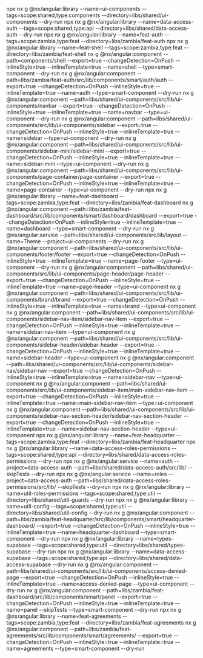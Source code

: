 npx nx g @nx/angular:library --name=ui-components --tags=scope:shared,type:components --directory=libs/shared/ui-components --dry-run
npx nx g @nx/angular:library --name=data-access-auth --tags=scope:shared,type:api --directory=libs/shared/data-access-auth --dry-run
npx nx g @nx/angular:library --name=feat-auth --tags=scope:zambia,type:feat --directory=libs/zambia/feat-auth
npx nx g @nx/angular:library --name=feat-shell --tags=scope:zambia,type:feat --directory=libs/zambia/feat-shell
nx g @nx/angular:component --path=components/shell --export=true --changeDetection=OnPush --inlineStyle=true --inlineTemplate=true --name=shell --type=smart-component --dry-run
nx g @nx/angular:component --path=libs/zambia/feat-auth/src/lib/components/smart/auth/auth --export=true --changeDetection=OnPush --inlineStyle=true --inlineTemplate=true --name=auth --type=smart-component --dry-run
nx g @nx/angular:component --path=libs/shared/ui-components/src/lib/ui-components/navbar --export=true --changeDetection=OnPush --inlineStyle=true --inlineTemplate=true --name=navbar --type=ui-component --dry-run
nx g @nx/angular:component --path=libs/shared/ui-components/src/lib/ui-components/sidebar --export=true --changeDetection=OnPush --inlineStyle=true --inlineTemplate=true --name=sidebar --type=ui-component --dry-run
nx g @nx/angular:component --path=libs/shared/ui-components/src/lib/ui-components/sidebar-mini/sidebar-mini --export=true --changeDetection=OnPush --inlineStyle=true --inlineTemplate=true --name=sidebar-mini --type=ui-component --dry-run
nx g @nx/angular:component --path=libs/shared/ui-components/src/lib/ui-components/page-container/page-container --export=true --changeDetection=OnPush --inlineStyle=true --inlineTemplate=true --name=page-container --type=ui-component --dry-run
npx nx g @nx/angular:library --name=feat-dashboard --tags=scope:zambia,type:feat --directory=libs/zambia/feat-dashboard
nx g @nx/angular:component --path=libs/zambia/feat-dashboard/src/lib/components/smart/dashboard/dashboard --export=true --changeDetection=OnPush --inlineStyle=true --inlineTemplate=true --name=dashboard --type=smart-component --dry-run
nx g @nx/angular:service --path=libs/shared/ui-components/src/lib/layout --name=Theme --project=ui-components --dry-run
nx g @nx/angular:component --path=libs/shared/ui-components/src/lib/ui-components/footer/footer --export=true --changeDetection=OnPush --inlineStyle=true --inlineTemplate=true --name=page-footer --type=ui-component --dry-run
nx g @nx/angular:component --path=libs/shared/ui-components/src/lib/ui-components/page-header/page-header --export=true --changeDetection=OnPush --inlineStyle=true --inlineTemplate=true --name=page-header --type=ui-component
nx g @nx/angular:component --path=libs/shared/ui-components/src/lib/ui-components/brand/brand --export=true --changeDetection=OnPush --inlineStyle=true --inlineTemplate=true --name=brand --type=ui-component
nx g @nx/angular:component --path=libs/shared/ui-components/src/lib/ui-components/sidebar-nav-item/sidebar-nav-item --export=true --changeDetection=OnPush --inlineStyle=true --inlineTemplate=true --name=sidebar-nav-item --type=ui-component
nx g @nx/angular:component --path=libs/shared/ui-components/src/lib/ui-components/sidebar-header/sidebar-header --export=true --changeDetection=OnPush --inlineStyle=true --inlineTemplate=true --name=sidebar-header --type=ui-component
nx g @nx/angular:component --path=libs/shared/ui-components/src/lib/ui-components/sidebar-nav/sidebar-nav --export=true --changeDetection=OnPush --inlineStyle=true --inlineTemplate=true --name=sidebar-nav --type=ui-component
nx g @nx/angular:component --path=libs/shared/ui-components/src/lib/ui-components/sidebar-item/main-sidebar-nav-item --export=true --changeDetection=OnPush --inlineStyle=true --inlineTemplate=true --name=main-sidebar-nav-item --type=ui-component
nx g @nx/angular:component --path=libs/shared/ui-components/src/lib/ui-components/sidebar-nav-section-header/sidebar-nav-section-header --export=true --changeDetection=OnPush --inlineStyle=true --inlineTemplate=true --name=sidebar-nav-section-header --type=ui-component
npx nx g @nx/angular:library --name=feat-headquarter --tags=scope:zambia,type:feat --directory=libs/zambia/feat-headquarter
npx nx g @nx/angular:library --name=data-access-roles-permissions --tags=scope:shared,type:api --directory=libs/shared/data-access-roles-permissions --dry-run
npx nx g @nx/angular:service --name=auth --project=data-access-auth --path=libs/shared/data-access-auth/src/lib/ --skipTests --dry-run
npx nx g @nx/angular:service --name=roles --project=data-access-auth --path=libs/shared/data-access-roles-permissions/src/lib/ --skipTests --dry-run
npx nx g @nx/angular:library --name=util-roles-permissions --tags=scope:shared,type:util --directory=libs/shared/util-guards --dry-run
npx nx g @nx/angular:library --name=util-config --tags=scope:shared,type:util --directory=libs/shared/util-config --dry-run
nx g @nx/angular:component --path=libs/zambia/feat-headquarter/src/lib/components/smart/headquarter-dashboard/ --export=true --changeDetection=OnPush --inlineStyle=true --inlineTemplate=true --name=headquarter-dashboard --type=smart-component --dry-run
npx nx g @nx/angular:library --name=types-supabase --tags=scope:shared,type:util --directory=libs/shared/types-supabase --dry-run
npx nx g @nx/angular:library --name=data-access-supabase --tags=scope:shared,type:api --directory=libs/shared/data-access-supabase --dry-run
nx g @nx/angular:component --path=libs/shared/ui-components/src/lib/ui-components/access-denied-page --export=true --changeDetection=OnPush --inlineStyle=true --inlineTemplate=true --name=access-denied-page --type=ui-component --dry-run
nx g @nx/angular:component --path=libs/zambia/feat-dashboard/src/lib/components/smart/panel --export=true --changeDetection=OnPush --inlineStyle=true --inlineTemplate=true --name=panel --skipTests --type=smart-component --dry-run
npx nx g @nx/angular:library --name=feat-agreements --tags=scope:zambia,type:feat --directory=libs/zambia/feat-agreements
nx g @nx/angular:component --path=libs/zambia/feat-agreements/src/lib/components/smart/agreements/ --export=true --changeDetection=OnPush --inlineStyle=true --inlineTemplate=true --name=agreements --type=smart-component --dry-run
